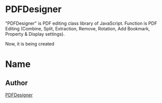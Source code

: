 # PDFDesigner
"PDFDesigner" is PDF editing class library of JavaScript. Function is PDF Editing (Combine, Split, Extraction, Remove, Rotation, Add Bookmark, Property &amp; Display settings).

Now, it is being created

Name
====
## Author

[PDFDesigner](http://www.petitmonte.com/pdfdesigner/en/)
